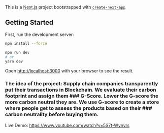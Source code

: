 This is a [Next.js](https://nextjs.org/) project bootstrapped with [`create-next-app`](https://github.com/vercel/next.js/tree/canary/packages/create-next-app).

## Getting Started

First, run the development server:

```bash
npm install --force

npm run dev
# or
yarn dev
```

Open [http://localhost:3000](http://localhost:3000) with your browser to see the result.



### The idea of the project: Supply chain companies transparently put their transactions in Blockchain. We evaluate their carbon footprint and assign them ### G-Score. Lower the G-score the more carbon neutral they are. We use G-score to create a store where people get to assess the products based on their ### carbon neutrality before buying them.

Live Demo: https://www.youtube.com/watch?v=5S7t-Wvnvrs

